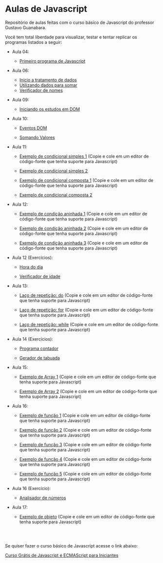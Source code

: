 # Aulas de Javascript

<p>Repositório de aulas feitas com o curso básico de Javascript do professor Gustavo Guanabara.</p>
<p>Você tem total liberdade para visualizar, testar e tentar replicar os programas listados a seguir:</p>

- Aula 04:
  - [Primeiro programa de Javascript](https://lucasluz001.github.io/javascript/aula04/ex001.html)

- Aula 06: 
  - [Início a tratamento de dados](https://lucasluz001.github.io/javascript/aula06/ex002.html)
  - [Utilizando dados para somar](https://lucasluz001.github.io/javascript/aula06/ex003.html)
   - [Verificador de nomes](https://lucasluz001.github.io/javascript/aula06/ex004.html)

- Aula 09:
   - [Iniciando os estudos em DOM](https://lucasluz001.github.io/javascript/aula09/ex005.html)

- Aula 10:
   - [Eventos DOM](https://lucasluz001.github.io/javascript/aula10/ex006.html)

    - [Somando Valores](https://lucasluz001.github.io/javascript/aula10/ex007.html)

- Aula 11:
   - [Exemplo de condicional simples 1](https://github.com/lucasluz001/javascript/blob/main/aula11/ex008.js) (Copie e cole em um editor de código-fonte que tenha suporte para Javascript)

   - [Exemplo de condicional simples 2](https://lucasluz001.github.io/javascript/aula11/ex010.html)

   - [Exemplo de condicional composta 1](https://github.com/lucasluz001/javascript/blob/main/aula11/ex009.js) (Copie e cole em um editor de código-fonte que tenha suporte para Javascript)

   - [Exemplo de condicional composta 2](https://lucasluz001.github.io/javascript/aula11/d011.html)

- Aula 12:
   - [Exemplo de condição aninhada 1](https://github.com/lucasluz001/javascript/blob/main/aula12/ex011.js) (Copie e cole em um editor de código-fonte que tenha suporte para Javascript)

   - [Exemplo de condição aninhada 2](https://github.com/lucasluz001/javascript/blob/main/aula12/ex012.js) (Copie e cole em um editor de código-fonte que tenha suporte para Javascript)

   - [Exemplo de condição aninhada 3](https://github.com/lucasluz001/javascript/blob/main/aula12/ex013.js) (Copie e cole em um editor de código-fonte que tenha suporte para Javascript)

- Aula 12 (Exercícios):
   - [Hora do dia](https://lucasluz001.github.io/javascript/aula12ex/ex014/exercicio.html)

   - [Verificador de idade](https://lucasluz001.github.io/javascript/aula12ex/ex015/exercicio.html)

- Aula 13:
   - [Laço de repetição: do](https://github.com/lucasluz001/javascript/blob/main/aula13/do.js) (Copie e cole em um editor de código-fonte que tenha suporte para Javascript)

   - [Laço de repetição: for](https://github.com/lucasluz001/javascript/blob/main/aula13/for.js) (Copie e cole em um editor de código-fonte que tenha suporte para Javascript)

   - [Laço de repetição: while](https://github.com/lucasluz001/javascript/blob/main/aula13/while.js) (Copie e cole em um editor de código-fonte que tenha suporte para Javascript)

- Aula 14 (Exercícios):
   - [Programa contador](https://lucasluz001.github.io/javascript/aula14ex/ex016/exercicio.html)

   - [Gerador de tabuada](https://lucasluz001.github.io/javascript/aula14ex/ex017/exercicio.html)

- Aula 15:
   - [Exemplo de Array 1](https://github.com/lucasluz001/javascript/blob/main/aula15/ambiente.js) (Copie e cole em um editor de código-fonte que tenha suporte para Javascript)

   - [Exemplo de Array 2](https://github.com/lucasluz001/javascript/blob/main/aula15/vetornatela.js) (Copie e cole em um editor de código-fonte que tenha suporte para Javascript)

- Aula 16:
   - [Exemplo de função 1](https://github.com/lucasluz001/javascript/blob/main/aula16/funcao01.js) (Copie e cole em um editor de código-fonte que tenha suporte para Javascript)
   
   - [Exemplo de função 2](https://github.com/lucasluz001/javascript/blob/main/aula16/funcao02.js) (Copie e cole em um editor de código-fonte que tenha suporte para Javascript)

   - [Exemplo de função 3](https://github.com/lucasluz001/javascript/blob/main/aula16/funcao03.js) (Copie e cole em um editor de código-fonte que tenha suporte para Javascript)

   - [Exemplo de função 4](https://github.com/lucasluz001/javascript/blob/main/aula16/funcao04.js) (Copie e cole em um editor de código-fonte que tenha suporte para Javascript)

   - [Exemplo de função 5](https://github.com/lucasluz001/javascript/blob/main/aula16/funcao05.js) (Copie e cole em um editor de código-fonte que tenha suporte para Javascript)

- Aula 16 (Exercício):
   - [Analisador de números](https://lucasluz001.github.io/javascript/aula16ex/ex018/exercicio.html)

- Aula 17:
   - [Exemplo de objeto](https://github.com/lucasluz001/javascript/blob/main/aula17/objeto.js) (Copie e cole em um editor de código-fonte que tenha suporte para Javascript)
<br>
<br>   
<p>Se quiser fazer o curso básico de Javascript acesse o link abaixo:</p>

[Curso Grátis de Javascript e ECMAScript para Iniciantes](https://www.youtube.com/watch?v=1-w1RfGIov4&list=PLHz_AreHm4dlsK3Nr9GVvXCbpQyHQl1o1)
